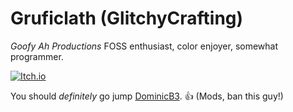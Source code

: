 # Gruficlath (GlitchyCrafting)
*Goofy Ah Productions*
FOSS enthusiast, color enjoyer, somewhat programmer.

[![Itch.io](https://img.shields.io/badge/Itch-%23FF0B34.svg?style=for-the-badge&logo=Itch.io&logoColor=white)](https://gruficlath.itch.io)

You should *definitely* go jump [DominicB3](https://github.com/DominicB3). 👍 (Mods, ban this guy!)
